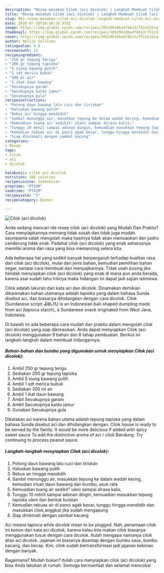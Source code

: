 ```yaml
---
description: "Resep masakan Cilok (aci dicolok) | Langkah Membuat Cilok (aci dicolok) Yang Enak Dan Lezat"
title: "Resep masakan Cilok (aci dicolok) | Langkah Membuat Cilok (aci dicolok) Yang Enak Dan Lezat"
slug: 961-resep-masakan-cilok-aci-dicolok-langkah-membuat-cilok-aci-dicolok-yang-enak-dan-lezat
date: 2020-07-30T10:50:29.978Z
image: https://img-global.cpcdn.com/recipes/3052963dbadf4b13/751x532cq70/cilok-aci-dicolok-foto-resep-utama.jpg
thumbnail: https://img-global.cpcdn.com/recipes/3052963dbadf4b13/751x532cq70/cilok-aci-dicolok-foto-resep-utama.jpg
cover: https://img-global.cpcdn.com/recipes/3052963dbadf4b13/751x532cq70/cilok-aci-dicolok-foto-resep-utama.jpg
author: Nellie Sullivan
ratingvalue: 4.9
reviewcount: 13
recipeingredient:
- "250 gr tepung terigu"
- "200 gr tepung tapioka"
- "5 siung bawang putih"
- "1 sdt merica bubuk"
- "300 ml air"
- "1 ikat daun bawang"
- "Secukupnya garam"
- "Secukupnya kaldu jamur"
- "Secukupnya gula"
recipeinstructions:
- "Potong daun bawang lalu cuci dan tiriskan"
- "Haluskan bawang putih"
- "Rebus air hingga mendidih"
- "Sambil menunggu air, masukkan tepung ke dalam wadah kering, kemudian irisan daun bawang dan bumbu, asuk rata"
- "Kemuadian tuang air sedikit² uleni sampai dirasa kalis,"
- "Tunggu 10 menit sampai adonan dingin, kemuadian masukkan tepung tapioka uleni dan bentuk bulatan"
- "Kemudian rebuas air di panci agak besar, tunggu hingga mendidih dan masukkan cilok,anggkat jika sudah mengapung"
- "Siap dinikmati dengan sambal kacang"
categories:
- Resep
tags:
- cilok
- aci
- dicolok

katakunci: cilok aci dicolok 
nutrition: 166 calories
recipecuisine: Indonesian
preptime: "PT26M"
cooktime: "PT42M"
recipeyield: "3"
recipecategory: Dinner

---
```



![Cilok (aci dicolok)](https://img-global.cpcdn.com/recipes/3052963dbadf4b13/751x532cq70/cilok-aci-dicolok-foto-resep-utama.jpg)

Anda sedang mencari ide resep cilok (aci dicolok) yang Mudah Dan Praktis? Cara menyiapkannya memang tidak susah dan tidak juga mudah. seumpama salah mengolah maka hasilnya tidak akan memuaskan dan justru cenderung tidak enak. Padahal cilok (aci dicolok) yang enak seharusnya memiliki aroma dan rasa yang bisa memancing selera kita.

Ada beberapa hal yang sedikit banyak berpengaruh terhadap kualitas rasa dari cilok (aci dicolok), mulai dari jenis bahan, kemudian pemilihan bahan segar, sampai cara membuat dan menyajikannya. Tidak usah pusing jika hendak menyiapkan cilok (aci dicolok) yang enak di mana pun anda berada, karena asal sudah tahu triknya maka hidangan ini dapat jadi sajian istimewa.

Cilok adalah lakuran dari kata aci dan dicolok. Dinamakan demikian dikarenakan bahan utamanya adalah tapioka yang dalam bahasa Sunda disebut aci, dan biasanya dihidangkan dengan cara dicolok. Cilok (Sundanese script: ᮎᮤᮜᮧᮊ᮪) is an Indonesian ball-shaped dumpling made from aci (tapioca starch), a Sundanese snack originated from West Java, Indonesia.


Di bawah ini ada beberapa cara mudah dan praktis dalam mengolah cilok (aci dicolok) yang siap dikreasikan. Anda dapat menyiapkan Cilok (aci dicolok) menggunakan 9 bahan dan 8 tahap pembuatan. Berikut ini langkah-langkah dalam membuat hidangannya.

<!--inarticleads1-->

##### Bahan-bahan dan bumbu yang digunakan untuk menyiapkan Cilok (aci dicolok):

1. Ambil 250 gr tepung terigu
1. Sediakan 200 gr tepung tapioka
1. Ambil 5 siung bawang putih
1. Ambil 1 sdt merica bubuk
1. Sediakan 300 ml air
1. Ambil 1 ikat daun bawang
1. Ambil Secukupnya garam
1. Ambil Secukupnya kaldu jamur
1. Gunakan Secukupnya gula


Dikatakan aci karena bahan utama adalah tepung tapioka yang dalam bahasa Sunda disebut aci dan dihidangkan dengan. Cilok house is ready to be served by the family. It would be more delicious if added with spicy sweet sauce To add the distinctive aroma of aci / cilok Bandung. Try continuing to process peanut sauce. 

<!--inarticleads2-->

##### Langkah-langkah menyiapkan Cilok (aci dicolok):

1. Potong daun bawang lalu cuci dan tiriskan
1. Haluskan bawang putih
1. Rebus air hingga mendidih
1. Sambil menunggu air, masukkan tepung ke dalam wadah kering, kemudian irisan daun bawang dan bumbu, asuk rata
1. Kemuadian tuang air sedikit² uleni sampai dirasa kalis,
1. Tunggu 10 menit sampai adonan dingin, kemuadian masukkan tepung tapioka uleni dan bentuk bulatan
1. Kemudian rebuas air di panci agak besar, tunggu hingga mendidih dan masukkan cilok,anggkat jika sudah mengapung
1. Siap dinikmati dengan sambal kacang


Aci means tapioca while dicolok mean to be plugged. Nah, penamaan cilok ini konon dari kata aci dicolok, karena kalau kita makan cilok biasanya menggunakan tusuk dengan cara dicolok. Itulah mengapa namanya cilok alias aci dicolok. Jajanan ini biasanya disantap dengan bumbu saus, bumbu kacang, dan kecap. Kini, cilok sudah bertransformasi jadi jajanan kekinian dengan banyak. 

Bagaimana? Mudah bukan? Itulah cara menyiapkan cilok (aci dicolok) yang bisa Anda lakukan di rumah. Semoga bermanfaat dan selamat mencoba!
